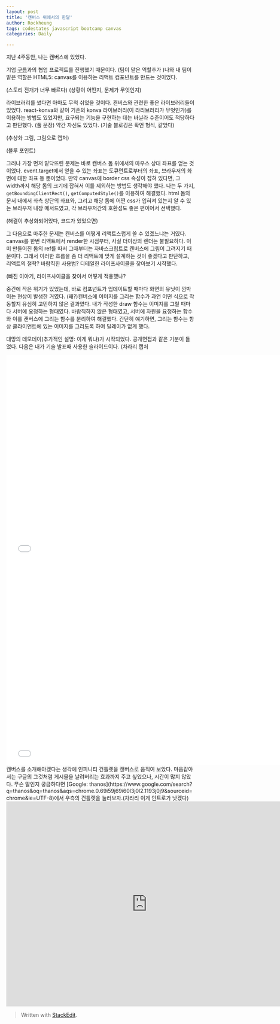 ```yaml
---
layout: post
title: '캔버스 위에서의 한달'
author: Rockheung
tags: codestates javascript bootcamp canvas
categories: Daily

---
```



지난 4주동안, 나는 캔버스에 있었다. 

기업 [구름](https://www.goorm.io/)과의 협업 프로젝트를 진행했기 때문이다. (팀이 맡은 역할추가 )나와 내 팀이 맡은 역할은 HTML5: canvas를 이용하는 리액트 컴포넌트를 만드는 것이었다.


(스토리 전개가 너무 빠르다)
(상황이 어떤지, 문제가 무엇인지)

라이브러리를 썼다면 아마도 무척 쉬었을 것이다. 캔버스와 관련한 좋은 라이브러리들이 있었다. react-konva와 같이 기존의 konva 라이브러리(이 라리브러리가 무엇인가)를 이용하는 방법도 있었지만, 요구되는 기능을 구현하는 데는 바닐라 수준이어도 적당하다고 판단했다. (풀 문장) 약간 자신도 있었다. (기술 블로깅은 확언 형식, 같았다)


(추상화 그림, 그림으로 캡처)

(블루 포인트)

그러나 가장 먼저 맡닥뜨린 문제는 바로 캔버스 돔 위에서의 마우스 상대 좌표를 얻는 것이었다. event.target에서 얻을 수 있는 좌표는 도큐먼트로부터의 좌표, 브라우저의 화면에 대한 좌표 등 뿐이었다. 만약 canvas에 border css 속성이 잡혀 있다면, 그  width까지 해당 돔의 크기에 잡혀서 이를 제외하는 방법도 생각해야 했다. 나는 두 가지, `getBoundingClientRect()`, `getComputedStyle()`를 이용하여 해결했다. html 돔의 문서 내에서 좌측 상단의 좌표와, 그리고 해당 돔에 어떤 css가 입혀져 있는지 알 수 있는 브라우저 내장 메서드였고, 각 브라우저간의 호환성도 좋은 편이어서 선택했다.

(해결이 추상화되어있다, 코드가 있었으면)

그 다음으로 마주한 문제는 캔버스를 어떻게 리액트스럽게 쓸 수 있겠느냐는 거였다. canvas를 한번 리액트에서 render한 시점부터, 사실 더이상의 렌더는 불필요하다. 이미 만들어진 돔의  ref를 따서 그때부터는 자바스크립트로 캔버스에 그림이 그려지기 때문이다. 그래서 이러한 흐름을 좀 더 리액트에 맞게 설계하는 것이 좋겠다고 판단하고, 리액트의 철학? 바람직한 사용법? 디테일한 라이프사이클을 찾아보기 시작했다.

(빠진 이야기, 라이프사이클을 찾아서 어떻게 적용했나?

중간에 작은 위기가 있었는데, 바로 컴포넌트가 업데이트할 때마다 화면의 유닛이 깜박이는 현상이 발생한 거였다. (왜?)캔버스에 이미지를 그리는 함수가 과연 어떤 식으로 작동할지 유심히 고민하지 않은 결과였다. 내가 작성한 draw 함수는 이미지를 그릴 때마다 서버에 요청하는 형태였다. 바람직하지 않은 형태였고, 서버에 자원을 요청하는 함수와 이를 캔버스에 그리는 함수를 분리하여 해결했다. 간단히 얘기하면, 그리는 함수는 항상 클라이언트에 있는 이미지를 그리도록 하여 딜레이가 없게 했다. 

대망의 데모데이(추가적인 설명: 이게 뭐냐)가 시작되었다. 공개면접과 같은 기분이 들었다. 다음은 내가 기술 발표때 사용한 슬라이드이다. (차라리 캡처

<iframe src="//slides.com/kang10019/goorm-x-codestates/embed?style=light" width="752" height="548" scrolling="no" frameborder="0" webkitallowfullscreen mozallowfullscreen allowfullscreen></iframe>


<br>
<iframe src="//slides.com/rockheung/canvasonreact/embed?style=light" width="752" height="548" scrolling="no" frameborder="0" webkitallowfullscreen mozallowfullscreen allowfullscreen></iframe>

<br>
캔버스를 소개해야겠다는 생각에 인피니티 건틀렛을 캔버스로 움직여 보았다. 마음같아서는 구글의 그것처럼 게시물을 날려버리는 효과까지 주고 싶었으나, 시간이 많지 않았다. 무슨 말인지 궁금하다면 [Google: thanos](https://www.google.com/search?q=thanos&oq=thanos&aqs=chrome.0.69i59j69i60l3j0l2.1193j0j9&sourceid=chrome&ie=UTF-8)에서 우측의 건틀렛을 눌러보자.(차라리 이게 인트로가 낫겠다)

<br>
<iframe src="https://stackblitz.com/edit/thanos-finger-snap-clone?embed=1&file=index.js" width="752" height="548" scrolling="no" frameborder="0" webkitallowfullscreen mozallowfullscreen allowfullscreen></iframe>


> Written with [StackEdit](https://stackedit.io/).



